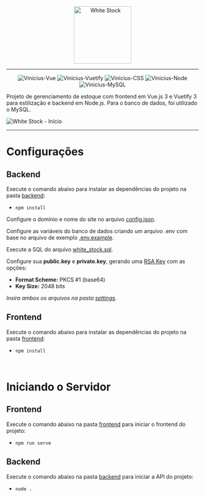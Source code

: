 
<div align="center">
  <img src="https://i.imgur.com/48bg7Xe.png" height="150" alt="White Stock"/>
</div>

<hr>

<div align="center">
  <img alt="Vinicius-Vue" src="https://img.shields.io/badge/Vue.js-323330?style=for-the-badge&logo=vue.js&logoColor=5CFFA6">
  <img alt="Vinicius-Vuetify" src="https://img.shields.io/badge/Vuetify-323330?style=for-the-badge&logo=vuetify&logoColor=5CFFA6">
  <img alt="Vinicius-CSS" src="https://img.shields.io/badge/CSS-323330?&style=for-the-badge&logo=css3&logoColor=5CFFA6">
  <img alt="Vinicius-Node" src="https://img.shields.io/badge/Node-323330?style=for-the-badge&logo=node.js&logoColor=5CFFA6">
  <img alt="Vinicius-MySQL" src="https://img.shields.io/badge/MySQL-323330?style=for-the-badge&logo=mysql&logoColor=5CFFA6">
</div>

Projeto de gerenciamento de estoque com frontend em Vue.js 3 e Vuetify 3 para estilização e backend em Node.js.
Para o banco de dados, foi utilizado o MySQL.

![White Stock - Início](http://i.imgur.com/1dhTJ4Kh.gif)

<hr>

# Configurações

## Backend
Execute o comando abaixo para instalar as dependências do projeto na pasta [backend](https://github.com/Vinicius-CS/WhiteStock/tree/main/backend):
- `npm install`

Configure o domínio e nome do site no arquivo [config.json](https://github.com/Vinicius-CS/WhiteStock/blob/main/backend/settings/config.json).

Configure as variáveis do banco de dados criando um arquivo .env com base no arquivo de exemplo [.env.example](https://github.com/Vinicius-CS/WhiteStock/blob/main/backend/.env.example).

Execute a SQL do arquivo [white_stock.sql](https://github.com/Vinicius-CS/WhiteStock/blob/main/backend/settings/white_stock.sql).

Configure sua  **public.key**  e  **private.key**, gerando uma [RSA Key](https://www.csfieldguide.org.nz/en/interactives/rsa-key-generator/) com as opções:

-   **Format Scheme:**  PKCS #1 (base64)
-   **Key Size:**  2048 bits

*Insira ambos os arquivos na pasta [settings](https://github.com/Vinicius-CS/WhiteStock/tree/main/backend/settings).*

## Frontend

Execute o comando abaixo para instalar as dependências do projeto na pasta [frontend](https://github.com/Vinicius-CS/WhiteStock/tree/main/frontend):
- `npm install`

<br>

# Iniciando o Servidor

## Frontend
Execute o comando abaixo na pasta [frontend](https://github.com/Vinicius-CS/WhiteStock/tree/main/frontend) para iniciar o frontend do projeto:
- `npm run serve`

## Backend
Execute o comando abaixo na pasta [backend](https://github.com/Vinicius-CS/WhiteStock/tree/main/backend) para iniciar a API do projeto:
- `node .`
